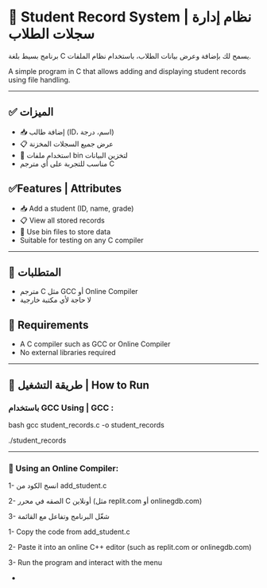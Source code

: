 # 🧾 Student Record System | نظام إدارة سجلات الطلاب

برنامج بسيط بلغة C يسمح لك بإضافة وعرض بيانات الطلاب، باستخدام نظام الملفات.

A simple program in C that allows adding and displaying student records using file handling.

---

## ✅ الميزات 

- 📥 إضافة طالب (ID، اسم، درجة)
- 📋 عرض جميع السجلات المخزنة
- 💾 استخدام ملفات bin لتخزين البيانات
- مناسب للتجربة على أي مترجم C


## ✅Features | Attributes

- 📥 Add a student (ID, name, grade)
- 📋 View all stored records
- 💾 Use bin files to store data
- Suitable for testing on any C compiler

  
---

## 🧰 المتطلبات 

- مترجم C مثل GCC أو Online Compiler  
- لا حاجة لأي مكتبة خارجية

## 🧰 Requirements

- A C compiler such as GCC or Online Compiler
- No external libraries required

  
---

## 🚀 طريقة التشغيل | How to Run

### باستخدام GCC Using | GCC :

bash
gcc student_records.c -o student_records

./student_records 

---

### 📝 Using an Online Compiler:
1- انسخ الكود من  add_student.c

2- الصقه في محرر C أونلاين (مثل replit.com أو onlinegdb.com) 

3- شغّل البرنامج وتفاعل مع القائمة

1- Copy the code from add_student.c

2- Paste it into an online C++ editor (such as replit.com or onlinegdb.com)

3- Run the program and interact with the menu

-
